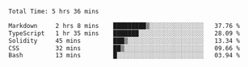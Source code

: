 <!--START_SECTION:waka-->

```txt
Total Time: 5 hrs 36 mins

Markdown     2 hrs 8 mins    █████████▒░░░░░░░░░░░░░░░   37.76 %
TypeScript   1 hr 35 mins    ███████░░░░░░░░░░░░░░░░░░   28.09 %
Solidity     45 mins         ███▒░░░░░░░░░░░░░░░░░░░░░   13.34 %
CSS          32 mins         ██▒░░░░░░░░░░░░░░░░░░░░░░   09.66 %
Bash         13 mins         █░░░░░░░░░░░░░░░░░░░░░░░░   03.94 %
```

<!--END_SECTION:waka-->

